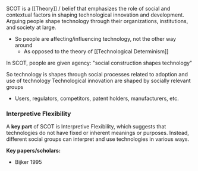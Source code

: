 SCOT  is a [[Theory]] / belief that emphasizes the role of social and contextual factors in shaping technological innovation and development. Arguing people shape technology through their organizations, institutions, and society at large.
- So people are affecting/influencing technology, not the other way around
	- As opposed to the theory of [[Technological Determinism]]

In SCOT, people are given agency: "social construction shapes technology"


So technology is shapes through social processes related to adoption and use of technology
Technological innovation are shaped by socially relevant groups
- Users, regulators, competitors, patent holders, manufacturers, etc.

### Interpretive Flexibility
A **key part** of SCOT is Interpretive Flexibility, which suggests that technologies do not have fixed or inherent meanings or purposes. Instead, different social groups can interpret and use technologies in various ways.


**Key papers/scholars:**
- Bijker 1995